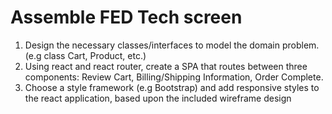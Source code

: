 # Assemble FED Tech screen

1. Design the necessary classes/interfaces to model the domain problem. (e.g class Cart, Product, etc.)
2. Using react and react router, create a SPA that routes between three components: Review Cart, Billing/Shipping Information, Order Complete.
3. Choose a style framework (e.g Bootstrap) and add responsive styles to the react application, based upon the included wireframe design
